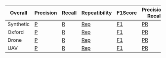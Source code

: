 |Overall|Precision|Recall|Repeatibility|F1Score|Precision-Recall|Timings|
|---|---|---|---|---|---|---|
|Synthetic| [P](https://abbaselmas.github.io/feature-combinations/html/synthetic_Precision.html)    | [R](https://abbaselmas.github.io/feature-combinations/html/synthetic_Recall.html)    | [Rep](https://abbaselmas.github.io/feature-combinations/html/synthetic_Repeatibility.html)  | [F1](https://abbaselmas.github.io/feature-combinations/html/synthetic_F1Score.html)  | [PR](https://abbaselmas.github.io/feature-combinations/html/synthetic_Precision-Recall.html)    | [Timings](https://abbaselmas.github.io/feature-combinations/html/synthetic_timing.html)   |
|Oxford|    [P](https://abbaselmas.github.io/feature-combinations/html/oxford_Precision.html)       | [R](https://abbaselmas.github.io/feature-combinations/html/oxford_Recall.html)       | [Rep](https://abbaselmas.github.io/feature-combinations/html/oxford_Repeatibility.html)     | [F1](https://abbaselmas.github.io/feature-combinations/html/oxford_F1Score.html)     | [PR](https://abbaselmas.github.io/feature-combinations/html/oxford_Precision-Recall.html)       | [Timings](https://abbaselmas.github.io/feature-combinations/html/oxford_timing.html)      |
|Drone|     [P](https://abbaselmas.github.io/feature-combinations/html/drone_Precision.html)        | [R](https://abbaselmas.github.io/feature-combinations/html/drone_Recall.html)        | [Rep](https://abbaselmas.github.io/feature-combinations/html/drone_Repeatibility.html)      | [F1](https://abbaselmas.github.io/feature-combinations/html/drone_F1Score.html)      | [PR](https://abbaselmas.github.io/feature-combinations/html/drone_Precision-Recall.html)        | [Timings](https://abbaselmas.github.io/feature-combinations/html/drone_timing.html)       |
|UAV|       [P](https://abbaselmas.github.io/feature-combinations/html/uav_Precision.html)          | [R](https://abbaselmas.github.io/feature-combinations/html/uav_Recall.html)          | [Rep](https://abbaselmas.github.io/feature-combinations/html/uav_Repeatibility.html)        | [F1](https://abbaselmas.github.io/feature-combinations/html/uav_F1Score.html)        | [PR](https://abbaselmas.github.io/feature-combinations/html/uav_Precision-Recall.html)          | [Timings](https://abbaselmas.github.io/feature-combinations/html/uav_timing.html)         |